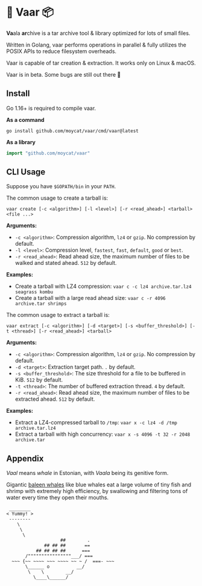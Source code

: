# 🐳 Vaar 📦

**Va**ala **ar**chive is a tar archive tool & library optimized for lots of small files.

Written in Golang, vaar performs operations in parallel & fully utilizes the POSIX APIs to reduce filesystem overheads.

Vaar is capable of tar creation & extraction. It works only on Linux & macOS.

Vaar is in beta. Some bugs are still out there 🙏

## Install

Go 1.16+ is required to compile vaar.

**As a command**

```shell
go install github.com/moycat/vaar/cmd/vaar@latest
```

**As a library**

```go
import "github.com/moycat/vaar"
```

## CLI Usage

Suppose you have `$GOPATH/bin` in your `PATH`.

The common usage to create a tarball is:

```shell
vaar create [-c <algorithm>] [-l <level>] [-r <read_ahead>] <tarball> <file ...>
```

**Arguments:**

- `-c <algorithm>`: Compression algorithm, `lz4` or `gzip`. No compression by default.
- `-l <level>`: Compression level, `fastest`, `fast`, `default`, `good` or `best`.
- `-r <read_ahead>`: Read ahead size, the maximum number of files to be walked and stated ahead. `512` by default.

**Examples:**

- Create a tarball with LZ4 compression: `vaar c -c lz4 archive.tar.lz4 seagrass kombu`
- Create a tarball with a large read ahead size: `vaar c -r 4096 archive.tar shrimps`

The common usage to extract a tarball is:

```shell
vaar extract [-c <algorithm>] [-d <target>] [-s <buffer_threshold>] [-t <thread>] [-r <read_ahead>] <tarball>
```

**Arguments:**

- `-c <algorithm>`: Compression algorithm, `lz4` or `gzip`. No compression by default.
- `-d <target>`: Extraction target path. `.` by default.
- `-s <buffer_threshold>`: The size threshold for a file to be buffered in KiB. `512` by default.
- `-t <thread>`: The number of buffered extraction thread. `4` by default.
- `-r <read_ahead>`: Read ahead size, the maximum number of files to be extracted ahead. `512` by default.

**Examples:**

- Extract a LZ4-compressed tarball to `/tmp`: `vaar x -c lz4 -d /tmp archive.tar.lz4`
- Extract a tarball with high concurrency: `vaar x -s 4096 -t 32 -r 2048 archive.tar`

## Appendix

*Vaal* means *whale* in Estonian, with *Vaala* being its genitive form.

Gigantic [baleen whales](https://en.wikipedia.org/wiki/Baleen_whale) like blue whales eat a large volume of tiny fish and shrimp with extremely high efficiency, by swallowing and filtering tons of water every time they open their mouths.

```
 ________
< Yummy! >
 --------
    \
     \
      \
                    ##        .
              ## ## ##       ==
           ## ## ## ##      ===
       /""""""""""""""""___/ ===
  ~~~ {~~ ~~~~ ~~~ ~~~~ ~~ ~ /  ===- ~~~
       \______ o          __/
        \    \        __/
          \____\______/
```
